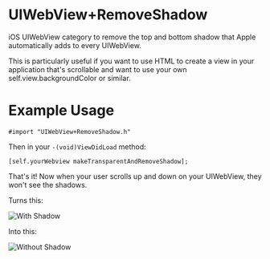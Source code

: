 # UIWebView+RemoveShadow
iOS UIWebView category to remove the top and bottom shadow that Apple automatically adds to every UIWebView.

This is particularly useful if you want to use HTML to create a view in your application that's scrollable and want to use your own self.view.backgroundColor or similar.

# Example Usage

```#import "UIWebView+RemoveShadow.h"```

Then in your ```-(void)ViewDidLoad``` method:

```[self.yourWebview makeTransparentAndRemoveShadow];```

That's it! Now when your user scrolls up and down on your UIWebView, they won't see the shadows.

Turns this:

![With Shadow](http://i.imgur.com/l703b.png)

Into this:

![Without Shadow](http://i.imgur.com/5xoaq.png)